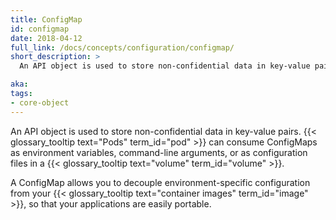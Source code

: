 ```yaml
---
title: ConfigMap
id: configmap
date: 2018-04-12
full_link: /docs/concepts/configuration/configmap/
short_description: >
  An API object is used to store non-confidential data in key-value pairs. Can be consumed as environment variables, command-line arguments, or configuration files in a volume.

aka: 
tags:
- core-object
---
```

 An API object is used to store non-confidential data in key-value pairs.
{{< glossary_tooltip text="Pods" term_id="pod" >}} can consume ConfigMaps as
environment variables, command-line arguments, or as configuration files in a
{{< glossary_tooltip text="volume" term_id="volume" >}}.

<!--more--> 

A ConfigMap allows you to decouple environment-specific configuration from your {{< glossary_tooltip text="container images" term_id="image" >}}, so that your applications are easily portable.
